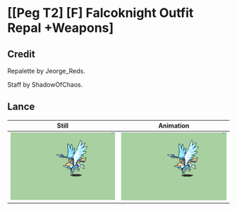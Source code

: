 # [\[Peg T2\] \[F\] Falcoknight Outfit Repal +Weapons]

## Credit

Repalette by Jeorge_Reds.

Staff by ShadowOfChaos.
	
## Lance

| Still | Animation |
| :---: | :-------: |
| ![Lance still](./Lance_000.png) | ![Lance animation](./Lance.gif) |
